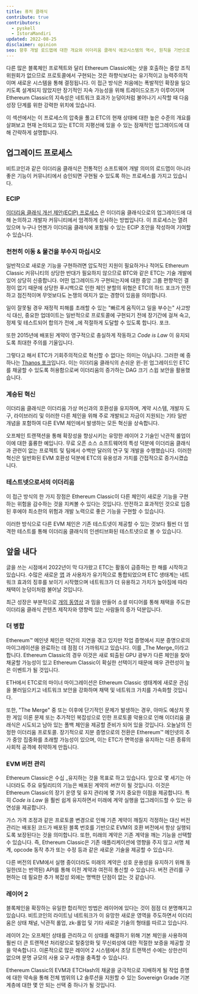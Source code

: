```yaml
---
title: 퓨처 클래식
contribute: true
contributors:
  - pyskell
  - IstoraMandiri
updated: 2022-08-25
disclaimer: opinion
seo: 향후 개발 로드맵에 대한 개요와 이더리움 클래식 에코시스템의 역사, 원칙을 기반으로 결정이 내려지는 방식입니다.
---
```


다른 많은 블록체인 프로젝트와 달리 Ethereum Classic에는 샷을 호출하는 중앙 조직 위원회가 없으므로 프로토콜에서 구현되는 것은 하향식보다는 유기적이고 능력주의적이며 새로운 시스템을 통해 결정됩니다. 이 접근 방식은 처음에는 폭발적인 확장을 일으키도록 설계되지 않았지만 장기적인 지속 가능성을 위해 트레이드오프가 이루어지며 Ethereum Classic의 지속성은 네트워크 효과가 눈덩이처럼 불어나기 시작할 때 다음 성장 단계를 위한 강력한 위치에 있습니다.

이 섹션에서는 이 프로세스의 압축을 풀고 ETC의 현재 상태에 대한 높은 수준의 개요를 살펴보고 현재 논의되고 있는 ETC의 지평선에 있을 수 있는 잠재적인 업그레이드에 대해 간략하게 설명합니다.

## 업그레이드 프로세스

비트코인과 같은 이더리움 클래식은 전통적인 소프트웨어 개발 의미의 로드맵이 아니라 좋은 기능이 커뮤니티에서 승인되면 구현될 수 있도록 하는 프로세스를 가지고 있습니다.

### ECIP

[이더리움 클래식 개선 제안(ECIP) 프로세스](/development/ecips) 은 이더리움 클래식으로의 업그레이드에 대해 논의하고 개발자 커뮤니티에서 엄격하게 심사하는 방법입니다. 이 프로세스는 열려 있으며 누구나 언젠가 이더리움 클래식에 포함될 수 있는 ECIP 초안을 작성하여 기여할 수 있습니다.

### 천천히 이동 & 물건을 부수지 마십시오

일반적으로 새로운 기능을 구현하려면 압도적인 지원이 필요하거나 적어도 Ethereum Classic 커뮤니티의 상당한 반대가 필요하지 않으므로 BTC와 같은 ETC는 기술 개발에 있어 상당히 신중합니다. 어떤 업그레이드가 구현되는지에 대한 중앙 그룹 편향적인 결정이 없기 때문에 상당한 푸시백으로 인한 체인 분할의 위협은 ETC의 하드 포크가 안전하고 점진적이며 무엇보다도 논쟁의 여지가 없는 경향이 있음을 의미합니다.

일이 잘못될 경우 재정적 피해를 초래할 수 있는 "빠르게 움직이고 일을 부수는" 사고방식 대신, 중요한 업데이트는 일반적으로 프로토콜에 구현되기 전에 장기간에 걸쳐 숙고, 정제 및 테스트되어 합의가 전에 _에 적절하게 도달할 수 있도록 합니다. 포크.

또한 2015년에 배포된 계약이 영구적으로 충실하게 작동하고 _Code is Law_ 이 유지되도록 최대한 주의를 기울입니다.

그렇다고 해서 ETC가 기회주의적으로 혁신할 수 없다는 의미는 아닙니다. 그러한 예 중 하나는 [Thanos 포크](/knowledge/forks#thanos)입니다. 이는 이더리움 클래식의 손쉬운 윈-윈 업그레이드인 ETC를 채굴할 수 있도록 허용함으로써 이더리움의 증가하는 DAG 크기 스윕 보안을 활용했습니다.

### 계승된 혁신

이더리움 클래식은 이더리움 가상 머신과의 호환성을 유지하며, 계약 시스템, 개발자 도구, 라이브러리 및 이러한 다른 체인을 위해 주로 개발되고 자금이 지원되는 기타 일반 개념을 포함하여 다른 EVM 체인에서 발생하는 모든 혁신을 상속합니다.

오프체인 트랜잭션을 통해 확장성을 향상시키는 유망한 레이어 2 기술인 낙관적 롤업이 이에 대한 훌륭한 예입니다. 무료 오픈 소스 소프트웨어의 특성 덕분에 이더리움 클래식과 관련이 없는 프로젝트 및 팀에서 수백만 달러의 연구 및 개발을 수행했습니다. 이러한 혁신은 일반화된 EVM 호환성 덕분에 ETC의 유용성과 가치를 간접적으로 증가시켰습니다.

### 테스트넷으로서의 이더리움

이 접근 방식의 한 가지 장점은 Ethereum Classic이 다른 체인이 새로운 기능을 구현하는 위험을 감수하는 것을 지켜볼 수 있다는 것입니다. 안전하고 효과적인 것으로 입증된 후에야 최소한의 위험과 개발 노력으로 좋은 기능을 구현할 수 있습니다.

이러한 방식으로 다른 EVM 체인은 기존 테스트넷이 제공할 수 있는 것보다 훨씬 더 엄격한 테스트를 통해 이더리움 클래식의 인센티브화된 테스트넷으로 볼 수 있습니다.

## 앞을 내다

글을 쓰는 시점에서 2022년이 막 다가왔고 ETC는 활동이 급증하는 한 해를 시작하고 있습니다. 수많은 새로운 [앱](/services/apps) 과 사용자가 유기적으로 통합되었으며 ETC 생태계는 네트워크 효과의 징후를 보이기 시작했으며 네트워크가 더 유용하고 가치가 높아짐에 따라 채택이 눈덩이처럼 불어날 것입니다.

최근 성장은 부분적으로 [개의 동영상](/videos) 과 밈을 만들어 소셜 미디어를 통해 채택을 주도한 이더리움 클래식 콘텐츠 제작자와 영향력 있는 사람들의 증가 덕분입니다.

### 더 병합

Ethereum™ 메인넷 체인은 약간의 지연을 겪고 있지만 작업 증명에서 지분 증명으로의 마이그레이션을 완료하는 데 점점 더 가까워지고 있습니다. 이를 _The Merge_이라고 합니다. Ethereum Classic의 경우 이것은 새로 퇴출된 GPU 광부가 다른 체인을 찾아 채굴할 가능성이 있고 Ethereum Classic이 확실한 선택이기 때문에 매우 관련성이 높은 이벤트가 될 것입니다.

ETH에서 ETC로의 마이너 마이그레이션은 Ethereum Classic 생태계에 새로운 관심을 불러일으키고 네트워크 보안을 강화하며 채택 및 네트워크 가치를 가속화할 것입니다.

또한, "The Merge" 중 또는 이후에 단기적인 문제가 발생하는 경우, 아마도 예상치 못한 게임 이론 문제 또는 추가적인 복잡성으로 인한 프로토콜 악용으로 인해 이더리움 클래식은 시도되고 남아 있는 폴백 체인을 제공할 준비가 되어 있을 것입니다. 오늘날의 진정한 이더리움 프로토콜. 장기적으로 지분 증명으로의 전환은 Ethereum™ 메인넷의 추가 중앙 집중화를 초래할 가능성이 있으며, 이는 ETC가 면역성을 유지하는 다른 종류의 사회적 공격에 취약하게 만듭니다.

### EVM 버전 관리

Ethereum Classic은 수십 _유지하는 것을 목표로 하고 있습니다. 앞으로 몇 세기는 아니더라도 주요 유틸리티의 기능은 배포된 계약의 _버전_ 이 될 것입니다. 이것은 Ethereum Classic의 장기 운영 및 유지 관리에 몇 가지 중요한 이점을 제공합니다. 특히 _Code is Law_ 을 훨씬 쉽게 유지하면서 미래에 계약 실행을 업그레이드할 수 있는 유연성을 제공합니다.

가스 가격 조정과 같은 프로토콜 변경으로 인해 기존 계약이 깨질지 걱정하는 대신 버전 관리는 배포된 코드가 배포된 블록 번호를 기반으로 EVM의 호환 버전에서 항상 실행되도록 보장된다는 것을 의미합니다. 또한, 미래의 계약은 기존 계약을 깨는 기능을 선택할 수 있습니다. 즉, Ethereum Classic은 기존 애플리케이션에 영향을 주지 않고 서명 체계, opcode 동작 추가 또는 수정 등과 같은 새로운 기술을 제공할 수 있습니다.

다른 버전의 EVM에서 실행 중이더라도 미래의 계약은 상호 운용성을 유지하기 위해 동일한(또는 번역된) API를 통해 이전 계약과 여전히 통신할 수 있습니다. 버전 관리를 구현하는 데 필요한 추가 복잡성 외에는 명백한 단점이 없는 것 같습니다.

### 레이어 2

블록체인을 확장하는 유일한 합리적인 방법은 레이어에 있다는 것이 점점 더 분명해지고 있습니다. 비트코인의 라이트닝 네트워크가 이 유망한 새로운 영역을 주도하면서 이더리움은 상태 채널, 낙관적 롤업, zk-롤업 및 기타 새로운 기술의 형태를 따르고 있습니다.

레이어 2는 오프체인 상태를 관리하고 이 상태를 해결하기 위해 기본 체인을 사용하여 훨씬 더 큰 트랜잭션 처리량으로 탈중앙화 및 무신뢰성에 대한 적절한 보증을 제공할 것을 약속합니다. 이론적으로 많은 레이어 2 시스템에서 초당 트랜잭션 수에는 상한선이 없으며 문명 규모의 사용 요구 사항을 충족할 수 있습니다.

Ethereum Classic의 EVM과 ETCHash의 채굴을 궁극적으로 지배하게 될 작업 증명에 대한 약속을 통해 전체 범위의 L2 솔루션을 지원할 수 있는 Sovereign Grade 기본 계층에 대한 몇 안 되는 선택 중 하나가 될 것입니다.
